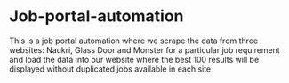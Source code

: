 # Job-portal-automation
This is a job portal automation where we scrape the data from three websites: Naukri, Glass Door and Monster for a particular job requirement and  load the data into our website where the best 100 results will be displayed without duplicated jobs available in each site
